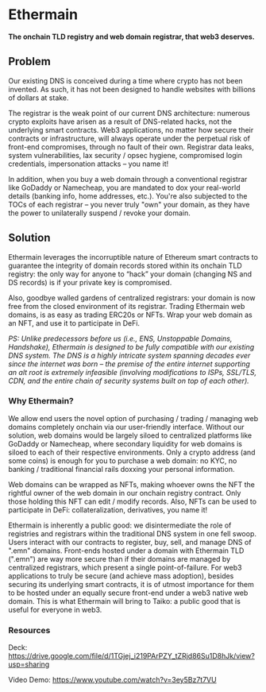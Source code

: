 # Ethermain
**The onchain TLD registry and web domain registrar, that web3 deserves.**

## Problem
Our existing DNS is conceived during a time where crypto has not been invented. As such, it has not been designed to handle websites with billions of dollars at stake.

The registrar is the weak point of our current DNS architecture: numerous crypto exploits have arisen as a result of DNS-related hacks, not the underlying smart contracts. Web3 applications, no matter how secure their contracts or infrastructure, will always operate under the perpetual risk of front-end compromises, through no fault of their own. Registrar data leaks, system vulnerabilities, lax security / opsec hygiene, compromised login credentials, impersonation attacks – you name it!

In addition, when you buy a web domain through a conventional registrar like GoDaddy or Namecheap, you are mandated to dox your real-world details (banking info, home addresses, etc.). You're also subjected to the TOCs of each registrar – you never truly "own" your domain, as they have the power to unilaterally suspend / revoke your domain.

## Solution
Ethermain leverages the incorruptible nature of Ethereum smart contracts to guarantee the integrity of domain records stored within its onchain TLD registry: the only way for anyone to “hack” your domain (changing NS and DS records) is if your private key is compromised.

Also, goodbye walled gardens of centralized registrars: your domain is now free from the closed environment of its registrar. Trading Ethermain web domains, is as easy as trading ERC20s or NFTs. Wrap your web domain as an NFT, and use it to participate in DeFi.

*PS: Unlike predecessors before us (i.e., ENS, Unstoppable Domains, Handshake), Ethermain is designed to be fully compatible with our existing DNS system. The DNS is a highly intricate system spanning decades ever since the internet was born – the premise of the entire internet supporting an alt root is extremely infeasible (involving modifications to ISPs, SSL/TLS, CDN, and the entire chain of security systems built on top of each other).*

### Why Ethermain?
We allow end users the novel option of purchasing / trading / managing web domains completely onchain via our user-friendly interface. Without our solution, web domains would be largely siloed to centralized platforms like GoDaddy or Namecheap, where secondary liquidity for web domains is siloed to each of their respective environments. Only a crypto address (and some coins) is enough for you to purchase a web domain: no KYC, no banking / traditional financial rails doxxing your personal information.

Web domains can be wrapped as NFTs, making whoever owns the NFT the rightful owner of the web domain in our onchain registry contract. Only those holding this NFT can edit / modify records. Also, NFTs can be used to participate in DeFi: collateralization, derivatives, you name it!

Ethermain is inherently a public good: we disintermediate the role of registries and registrars within the traditional DNS system in one fell swoop. Users interact with our contracts to register, buy, sell, and manage DNS of ".emn" domains. Front-ends hosted under a domain with Ethermain TLD (".emn") are way more secure than if their domains are managed by centralized registrars, which present a single point-of-failure. For web3 applications to truly be secure (and achieve mass adoption), besides securing its underlying smart contracts, it is of utmost importance for them to be hosted under an equally secure front-end under a web3 native web domain.  This is what Ethermain will bring to Taiko: a public good that is useful for everyone in web3.

### Resources
Deck: https://drive.google.com/file/d/1TGjej_i219PArPZY_tZRjd86Su1D8hJk/view?usp=sharing

Video Demo: https://www.youtube.com/watch?v=3ey5Bz7t7VU
